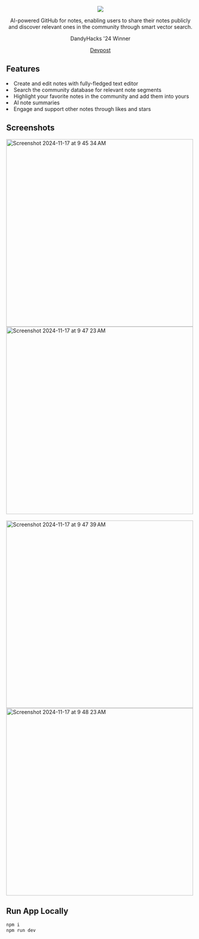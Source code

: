 <p align="center">
  <img src="https://github.com/user-attachments/assets/b1207ec5-70be-4636-ae27-9c4028147df1"/>
</p>
<p align="center">
AI-powered GitHub for notes, enabling users to share their notes publicly and discover relevant ones in the community through smart vector search.
</p>
<p align="center">
  DandyHacks '24 Winner
</p>
<p align="center"><a href="https://devpost.com/software/voluntix-pnf9hy">Devpost</a></p>
</p>

## Features

<li>Create and edit notes with fully-fledged text editor</li>
<li>Search the community database for relevant note segments</li>
<li>Highlight your favorite notes in the community and add them into yours</li>
<li>AI note summaries</li>
<li>Engage and support other notes through likes and stars</li>

## Screenshots

<img width="500" alt="Screenshot 2024-11-17 at 9 45 34 AM" src="https://github.com/user-attachments/assets/5b56f847-a497-46dc-9cd2-b458101fc390">
<img width="500" alt="Screenshot 2024-11-17 at 9 47 23 AM" src="https://github.com/user-attachments/assets/d853b669-bbf5-4f13-8504-89d85f7c5938">
<br><br>
<img width="500" alt="Screenshot 2024-11-17 at 9 47 39 AM" src="https://github.com/user-attachments/assets/b6064c4f-ae27-4afc-994d-e1732af6bb59">
<img width="500" alt="Screenshot 2024-11-17 at 9 48 23 AM" src="https://github.com/user-attachments/assets/d8fe2c25-fc6b-4f28-9a79-d2c4cde11f18">



## Run App Locally

```bash
npm i
npm run dev
```
